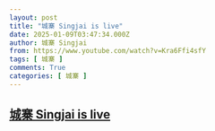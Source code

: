 ```yaml
---
layout: post
title: "城寨 Singjai is live"
date: 2025-01-09T03:47:34.000Z
author: 城寨 Singjai
from: https://www.youtube.com/watch?v=Kra6Ffi4sfY
tags: [ 城寨 ]
comments: True
categories: [ 城寨 ]
---
```

<!--1736394454000-->
[城寨 Singjai is live](https://www.youtube.com/watch?v=Kra6Ffi4sfY)
------

<div>

</div>

